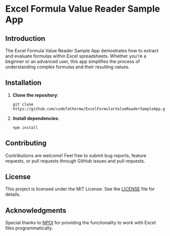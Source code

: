 # Excel Formula Value Reader Sample App

## Introduction

The Excel Formula Value Reader Sample App demostrates how to extract and evaluate formulas within Excel spreadsheets. Whether you're a beginner or an advanced user, this app simplifies the process of understanding complex formulas and their resulting values.

## Installation

1. **Clone the repository**:
   ```
   git clone https://github.com/codefathermw/ExcelFormularValueReaderSampleApp.git
   ```
2. **Install dependencies**:
   ```
   npm install
   ```

## Contributing

Contributions are welcome! Feel free to submit bug reports, feature requests, or pull requests through GitHub issues and pull requests.

## License

This project is licensed under the MIT License. See the [LICENSE](LICENSE) file for details.

## Acknowledgments

Special thanks to [NPOI](https://github.com/dotnetcore/NPOI) for providing the functionality to work with Excel files programmatically.
